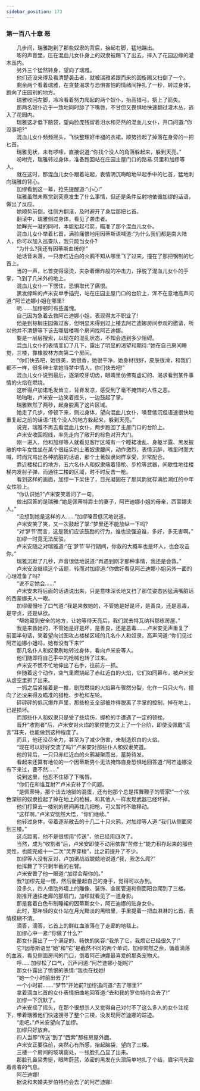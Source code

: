 ```yaml
---
sidebar_position: 173
---
```

### 第一百八十章 恶  


　　几步间，瑞雅跑到了那些奴隶的背后，抬起右脚，猛地踹出。  
　　嘭的声音里，压在混血儿女仆身上的奴隶被踢飞了出去，摔入了花园边缘的灌木丛内。  
　　另外三个猛然转身，望向了瑞雅。  
　　他们还没来得及看清楚袭击者，就被瑞雅紧跟而来的回旋踢又扫倒了一个。  
　　剩余两个看着瑞雅，在贪婪渴求与恐惧害怕的情绪间挣扎了一秒，转过身体，跑向了庄园别的地方。  
　　瑞雅收回左脚，冷冷看着努力爬起的两个奴仆，抬高猎弓，搭上了箭矢。  
　　那两名奴仆近乎一致地同时舔了下嘴唇，不甘但又畏惧地快速翻过灌木丛，逃入了花园内。  
　　瑞雅这才低下脑袋，望向脸庞残留着泪水和茫然的混血儿女仆，开口问道:“你没事吧?”  
　　混血儿女仆频频摇头，飞快整理好半褪的衣裙，顺势捡起了掉落在身旁的一把匕首。  
　　瑞雅见状，未有啰嗦，直接说道:“你找个没人的角落躲起来，躲到天亮。”  
　　吩咐完，瑞雅转过身体，准备跑回站在庄园主屋门口的路易.贝里和加缪等人。  
　　就在这时，那混血儿女仆跟着站起，表情阴沉晦暗地举起手中的匕首，猛地刺向瑞雅的背心。  
　　加缪看到这一幕，抢先提醒道:“小心!”  
　　瑞雅虽然未察觉到究竟发生了什么事情，但还是条件反射地依循加缪的话语，做出了反应。  
　　她顺势前倒，往侧方翻滚，及时避开了身后那把匕首。  
　　翻滚中，瑞雅侧过身体，看见了袭击者。  
　　她眸光一凝的同时，本能抬起弓箭，瞄准了那个混血儿女仆。  
　　混血儿女仆举着匕首，满脸痛恨地用因蒂斯语喊道:“为什么我们都是南大陆人，你可以加入巡查队，我只能当女仆?  
　　“为什么?我还有因蒂斯血统的!”  
　　她话音未落，一只赤红近白的火鸦不知从哪里飞了过来，撞在了那把钢制的匕首上。  
　　当的一声，匕首变得滚烫，夹杂着爆炸般的冲击力，挣脱了混血儿女仆的手掌，飞到了几米外的地上。  
　　混血儿女仆一下愣住，恐惧取代了痛恨。  
　　黑发绿眸的卢米安单手插兜，站在庄园主屋门口的台阶上，浑不在意地高声问道:“阿芒迪娜小姐在哪里?  
　　呃....…加缪顿时有些羞愧。  
　　自己因为急着去救阿芒迪娜小姐，表现得太不职业了!  
　　他是到棕榈庄园做过客，但明显未得到过上楼去阿芒迪娜房间参观的邀请，所以他并不清楚等下该去哪层楼哪个房间找阿芒迪娜。  
　　要是一层层搜索，以现在的混乱状态，不知会遇到多少阻碍。  
　　混血儿女仆的表情变幻了几下，露出了明显的渴望和期待:“她在自己房间睡觉，三楼，靠橡胶林方向第二个房间。  
　　“你们快去吧，她很美，她很香，她很干净，她身材很好，皮肤很滑，和我们都不一样，很多绅士拿她当梦中情人，你们快去吧!”  
　　混血儿女仆说到最后，逐渐咬牙切齿，眼睛里仿佛有虚幻的、渴求看到某件事情的火焰在燃烧。  
　　这听得卢加诺毛发耸立，背脊发凉，感受到了毫不掩饰的人性之恶。  
　　啪啪啪，卢米安一边笑着摇头，一边鼓起了掌。  
　　瑞雅默然了两秒，起身脱离了这片区域。  
　　她走了几步，停顿下来，侧过身体，望向混血儿女仆，嗓音低沉但语速很快地重复起之前的话语:“找个没人的地方躲起来，躲到天亮。”  
　　说完，瑞雅不再去看混血儿女仆，两步跑回了主屋门口的台阶上。  
　　卢米安收回视线，率先走向了敞开的棕色对开大门。  
　　刚一进入，他和加缪等人就看见客厅区域有一个睡裙凌乱、身躯半露、黑发披散的中年女性坐在某个很结实的土著奴隶腰间，动作激烈，表情沉醉，嘴里时而大喊，时而咒骂出各种肮脏的话语，那个土著奴隶同样享受，非常配合。  
　　靠近楼梯口的地方，五六名仆人和奴隶端着猎枪、步枪等武器，间歇性地往楼梯内发射子弹，而通往二楼的区域，时不时反击一枪。  
　　看到这样的画面，加缪一下呆住了，目光凝固在了那风韵犹存满脸潮红的中年女性脸上。  
　　“你认识她?”卢米安笑着问了一句。  
　　做出回答的是瑞雅:“她是佩蒂特爵士的妻子，阿芒迪娜小姐的母亲，西蒙娜夫人。”  
　　“没想到她是这样的人……”加缪嗓音低沉地说道。  
　　卢米安笑了笑，又一次鼓起了掌:“梦里还不能放纵一下吗?  
　　“对‘梦节’而言，这是我们应该鼓励的行为，谁也没强迫谁，多好，多无害啊。”  
　　加缪一时竟无法反驳。  
　　卢米安随之对瑞雅道:“在‘梦节’举行期间，你救的大概率也是坏人，也会攻击你。”  
　　瑞雅沉默了几秒，声音很低地说道:“再遇到刚才那种事情，我还是会救。”  
　　卢米安没继续这个话题，转而对加缪道:“你做好看见阿芒迪娜小姐另外一面的心理准备了吗?  
　　“说不定她会……”  
　　卢米安未将后面的话语说出来，只是意味深长地又扫了那位姿态凶猛满嘴脏话的西蒙娜夫人一眼。  
　　加缪缓慢吐了口气道:“我是来救她的，不管她是好是坏，是善良，还是恶毒，是守贞，还是纵欲。  
　　“帮她藏到安全的地方，让她等待天亮后，我们就去特瓦纳科那栋房屋。”  
　　我是来救她的，不管她是好是坏，是善良，还是恶毒…….卢米安无声重复了前面半句话，笑着望向试图攻占楼梯区域的几名仆人和奴隶，高声问道:“你们见过阿芒迪娜小姐吗，她有没有下来?”  
　　那几名仆人和奴隶刷地转过身体，看向卢米安等人。  
　　他们随即将自己手中的枪械也转了过来。  
　　卢米安不慌不忙地伸出了右手，往前方一抓。  
　　伴随着这个动作，空气里燃烧起了赤红近白的火焰，它们如同幕布，被卢米安从虚空里抓了出来。  
　　一抓之后紧接着是一推，剧烈燃烧的火焰幕布骤然分裂，化作一只只火鸟，撞向了还没来得及瞄准的猎枪、步枪和左轮。  
　　砰砰砰的低沉爆炸声里，那些枪支全部被炸得脱离了手掌的控制，掉在地上，已是损坏。  
　　而那些仆人和奴隶只是受了些烧伤，握枪的手遭遇了一定的顿挫。  
　　晋升“收割者”后，卢米安对火焰的掌控能力又上了一个台阶，即使没佩戴“谎言”耳夹，也能做到这种程度了。  
　　而且，他还没尽全力，甚至为了减少伤害，未制造炽白的火焰。  
　　“现在可以好好交流了吗?”卢米安对那些仆人和奴隶笑道。  
　　他的背后，一只只赤红近白的火鸦凝聚而出，蓄势待发。  
　　看起来还算有地位的一个因蒂斯男仆无法掩饰自身恐惧地回答道:“阿芒迪娜没有下来过，要不然……”  
　　说到这里，他忍不住舔了下嘴唇。  
　　“你们在和谁互射?”卢米安补了个问题。  
　　“是佩蒂特，那个该去地狱的混蛋，还有他那个总是挥舞鞭子的管家!”一个肤色深棕的奴隶捡起了掉在地上的枪械，和其他人一样发现武器已经坏掉。  
　　他们打算去一楼别的房间再找几把枪，可又暂时不敢移动。  
　　“这样啊。”卢米安恍然大悟，“你们继续。”  
　　他转过身体，带着逐渐散去的十几二十只火鸦，对加缪等人道:“我们从侧面爬到三楼。”  
　　这点距离，他不是很想用“传送”，他已经用四次了。  
　　当然，成为“收割者”后，卢米安即使不动用依靠“苦修士”能力积存起来的那些灵性，也能完成十一二次“灵界穿梭”，比之前提升了不少。  
　　加缪等人没有反对，卢加诺战战兢兢地说道:“我，我怎么爬?”  
　　他挥舞了下只剩半截的右臂。  
　　卢米安瞥了他一眼道:“加缪会帮你的。”  
　　我?加缪先是一愣，然后衡量起自己的身手，觉得可以办到。  
　　没多久，四人借助外墙上的雕像、装饰、金属管道和侧面阳台爬到了三楼。  
　　刚推开通往走廊的那扇门，加缪就看见了一道身影。  
　　那是套着白色布制睡裙的因蒂斯女仆，阿芒迪娜的贴身女仆。  
　　此时，那年轻的女仆站在月光黯淡的黑暗里，手里提着一把血淋淋的匕首，表情模糊不清。  
　　滴答，滴答，匕首上的鲜红血液落在了走廊的地毯上。  
　　加缪心中一紧:“你做了什么?”  
　　那女仆露出了一个满足的、畅快的笑容:“我杀了它，我烦它已经很久了!”  
　　它?因蒂斯语里“她”和“它”是截然不同的两个单词，加缪愕然之余，循着滴落的血液，看见侧面房间的门口，倒着阿芒迪娜最喜爱的那条宠物犬。  
　　呼……加缪松了口气，沉声问道:“阿芒迪娜小姐呢?”  
　　那女仆露出了愤恨的表情:“我也在找她!  
　　“她一个小时前出去了!”  
　　一个小时前.……“梦节”开始前?加缪追问道:“去了哪里?”  
　　拿着滴血匕首的女仆表情扭曲地回答道:“去和我的罗伯特约会去了!”  
　　加缪一下沉默了。  
　　卢米安摇了摇头，在那个很想杀人又觉得自己对付不了这么多人的女仆注视下，带着瑞雅他们快速搜寻了整个三楼，没发现阿芒迪娜的踪迹。  
　　“走吧。”卢米安望向了加缪。  
　　加缪只好放弃。  
　　四人当即“传送”到了“西索”那栋房屋外面。  
　　卢米安正要往前，突然心有所感，抬起脑袋，望向了三楼。  
　　三楼一个房间的玻璃窗处，一张脸孔凸显了出来。  
　　那脸孔鼻梁秀挺，眼眸蔚蓝，浓密的黑发在头顶简单地扎了个结，眉宇间充盈着青春的气息。  
　　阿芒迪娜!  
　　据说和未婚夫罗伯特约会去了的阿芒迪娜!  
